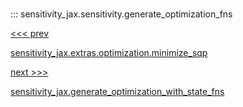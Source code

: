 
#

::: sensitivity_jax.sensitivity.generate_optimization_fns

<div class='container'>
<div class='left-div'><a href='/sensitivity_jax/api/sensitivity_jax/extras/optimization/sqp/minimize_sqp'><<< prev<p>sensitivity_jax.extras.optimization.minimize_sqp</p></a></div><div class='right-div'><a href='/sensitivity_jax/api/sensitivity_jax/sensitivity/generate_optimization_with_state_fns'>next >>><p>sensitivity_jax.generate_optimization_with_state_fns</p></a></div></div>